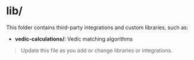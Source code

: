 # lib/

This folder contains third-party integrations and custom libraries, such as:
- **vedic-calculations/**: Vedic matching algorithms

> Update this file as you add or change libraries or integrations. 